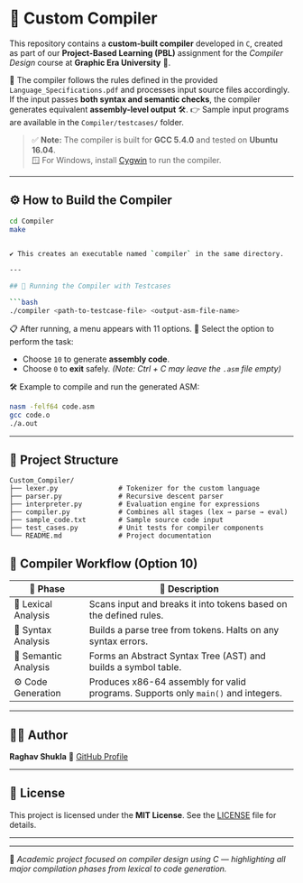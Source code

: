# 🎯 Custom Compiler

This repository contains a **custom-built compiler** developed in `C`, created as part of our **Project-Based Learning (PBL)** assignment for the *Compiler Design* course at **Graphic Era University** 🏫.

📄 The compiler follows the rules defined in the provided `Language_Specifications.pdf` and processes input source files accordingly. If the input passes **both syntax and semantic checks**, the compiler generates equivalent **assembly-level output** 🛠️.
👉 Sample input programs are available in the `Compiler/testcases/` folder.

> ✅ **Note:** The compiler is built for **GCC 5.4.0** and tested on **Ubuntu 16.04**.  
> 🪟 For Windows, install [Cygwin](https://www.cygwin.com/) to run the compiler.

---

## ⚙️ How to Build the Compiler

```bash
cd Compiler
make


✔️ This creates an executable named `compiler` in the same directory.

---

## 🚀 Running the Compiler with Testcases

```bash
./compiler <path-to-testcase-file> <output-asm-file-name>
```

📋 After running, a menu appears with 11 options.
🔢 Select the option to perform the task:

* Choose `10` to generate **assembly code**.
* Choose `0` to **exit** safely.
  *(Note: Ctrl + C may leave the `.asm` file empty)*

🛠️ Example to compile and run the generated ASM:

```bash
nasm -felf64 code.asm
gcc code.o
./a.out
```

---

## 📁 **Project Structure**

```plaintext
Custom_Compiler/
├── lexer.py               # Tokenizer for the custom language
├── parser.py              # Recursive descent parser
├── interpreter.py         # Evaluation engine for expressions
├── compiler.py            # Combines all stages (lex → parse → eval)
├── sample_code.txt        # Sample source code input
├── test_cases.py          # Unit tests for compiler components
└── README.md              # Project documentation

```

## 🧩 Compiler Workflow (Option 10)

| 🔄 **Phase**         | 📝 **Description**                                                                |
| -------------------- | --------------------------------------------------------------------------------- |
| 🧊 Lexical Analysis  | Scans input and breaks it into tokens based on the defined rules.                 |
| 🧱 Syntax Analysis   | Builds a parse tree from tokens. Halts on any syntax errors.                      |
| 🧠 Semantic Analysis | Forms an Abstract Syntax Tree (AST) and builds a symbol table.                    |
| ⚙️ Code Generation   | Produces x86-64 assembly for valid programs. Supports only `main()` and integers. |

---
## 👨‍💻 **Author**

**Raghav Shukla**
📌 [GitHub Profile](https://github.com/raghavshuklaofficial)

---

## 📄 **License**

This project is licensed under the **MIT License**. See the [LICENSE](LICENSE) file for details.

---
---

📌 *Academic project focused on compiler design using C — highlighting all major compilation phases from lexical to code generation.*

```
